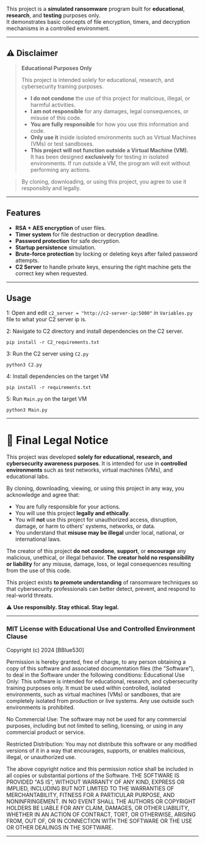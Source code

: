 This project is a **simulated ransomware** program built for **educational**, **research**, and **testing** purposes only.  
It demonstrates basic concepts of file encryption, timers, and decryption mechanisms in a controlled environment.

---

## ⚠️ Disclaimer

> **Educational Purposes Only**  
>  
> This project is intended solely for educational, research, and cybersecurity training purposes.  
>  
> - **I do not condone** the use of this project for malicious, illegal, or harmful activities.
> - **I am not responsible** for any damages, legal consequences, or misuse of this code.
> - **You are fully responsible** for how you use this information and code.
> - **Only use it** inside isolated environments such as Virtual Machines (VMs) or test sandboxes.
> - **This project will not function outside a Virtual Machine (VM).**  
>   It has been designed **exclusively** for testing in isolated environments. If run outside a VM, the program will exit without performing any actions.

> By cloning, downloading, or using this project, you agree to use it responsibly and legally.

---

## Features

- **RSA + AES encryption** of user files.
- **Timer system** for file destruction or decryption deadline.
- **Password protection** for safe decryption.
- **Startup persistence** simulation.
- **Brute-force protection** by locking or deleting keys after failed password attempts.
- **C2 Server** to handle private keys, ensuring the right machine gets the correct key when requested.

---
## Usage

1: Open and edit `c2_server = "http://c2-server-ip:5000"` in `Variables.py` file to what your C2 server ip is.

2: Navigate to C2 directory and install dependencies on the C2 server.
```
pip install -r C2_requirements.txt
```

3: Run the C2 server using `C2.py`
```
python3 C2.py
```

4: Install dependencies on the target VM
```
pip install -r requirements.txt
```

5: Run `Main.py` on the target VM
```
python3 Main.py
```


---

# 📜 Final Legal Notice

 This project was developed **solely for educational, research, and cybersecurity awareness purposes**.
 It is intended for use in **controlled environments** such as test networks, virtual machines (VMs), and educational labs.

 By cloning, downloading, viewing, or using this project in any way, you acknowledge and agree that:
 - You are fully responsible for your actions.
 - You will use this project **legally and ethically**.
 - You will **not** use this project for unauthorized access, disruption, damage, or harm to others' systems, networks, or data.
 - You understand that **misuse may be illegal** under local, national, or international laws.

 The creator of this project **do not condone**, **support**, or **encourage** any malicious, unethical, or illegal behavior.
 **The creator hold no responsibility or liability** for any misuse, damage, loss, or legal consequences resulting from the use of this code.

 This project exists **to promote understanding** of ransomware techniques so that cybersecurity professionals can better detect, prevent, and respond to real-world threats.

 ⚠️ **Use responsibly. Stay ethical. Stay legal.**

---

### MIT License with Educational Use and Controlled Environment Clause
Copyright (c) 2024 [BBlue530]

Permission is hereby granted, free of charge, to any person obtaining a copy of this software and associated documentation files (the "Software"), to deal in the Software under the following conditions:
Educational Use Only:
This software is intended for educational, research, and cybersecurity training purposes only. It must be used within controlled, isolated environments, such as virtual machines (VMs) or sandboxes, that are completely isolated from production or live systems. Any use outside such environments is prohibited.

No Commercial Use:
The software may not be used for any commercial purposes, including but not limited to selling, licensing, or using in any commercial product or service.

Restricted Distribution:
You may not distribute this software or any modified versions of it in a way that encourages, supports, or enables malicious, illegal, or unauthorized use.

The above copyright notice and this permission notice shall be included in all copies or substantial portions of the Software.
THE SOFTWARE IS PROVIDED "AS IS", WITHOUT WARRANTY OF ANY KIND, EXPRESS OR IMPLIED, INCLUDING BUT NOT LIMITED TO THE WARRANTIES OF MERCHANTABILITY, FITNESS FOR A PARTICULAR PURPOSE, AND NONINFRINGEMENT. IN NO EVENT SHALL THE AUTHORS OR COPYRIGHT HOLDERS BE LIABLE FOR ANY CLAIM, DAMAGES, OR OTHER LIABILITY, WHETHER IN AN ACTION OF CONTRACT, TORT, OR OTHERWISE, ARISING FROM, OUT OF, OR IN CONNECTION WITH THE SOFTWARE OR THE USE OR OTHER DEALINGS IN THE SOFTWARE.


---
